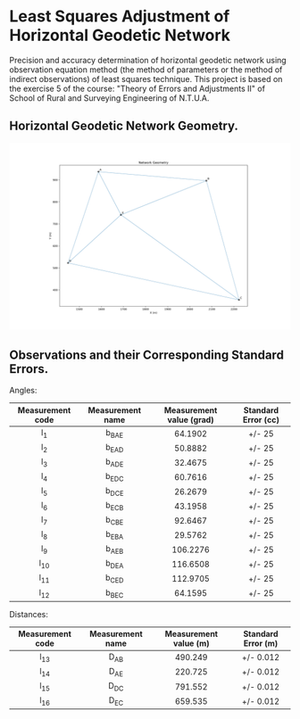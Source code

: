 # Least Squares Adjustment of Horizontal Geodetic Network
Precision and accuracy determination of horizontal geodetic network using observation equation method (the method of parameters or the method of indirect observations) of least squares technique. This project is based on the exercise 5 of the course: "Theory of Errors and Adjustments II" of School of Rural and Surveying Engineering of N.T.U.A.

## Horizontal Geodetic Network Geometry.
![](/Geodetic_Network_Geometry.png)
 
## Observations and their Corresponding Standard Errors.

 Angles:                                                                  
 
| Measurement code | Measurement name | Measurement value (grad) | Standard Error  (cc) |  
|:----------------:|:----------------:|:------------------------:|:--------------------:|
| l<sub>1</sub>    |b<sub>BAE</sub>   | 64.1902                  |+/- 25                |    
| l<sub>2</sub>    |b<sub>EAD</sub>   | 50.8882                  |+/- 25                | 
| l<sub>3</sub>    |b<sub>ADE</sub>   | 32.4675                  |+/- 25                | 
| l<sub>4</sub>    |b<sub>EDC</sub>   | 60.7616                  |+/- 25                |
| l<sub>5</sub>    |b<sub>DCE</sub>   | 26.2679                  |+/- 25                |
| l<sub>6</sub>    |b<sub>ECB</sub>   | 43.1958                  |+/- 25                | 
| l<sub>7</sub>    |b<sub>CBE</sub>   | 92.6467                  |+/- 25                | 
| l<sub>8</sub>    |b<sub>EBA</sub>   | 29.5762                  |+/- 25                | 
| l<sub>9</sub>    |b<sub>AEB</sub>   | 106.2276                 |+/- 25                | 
| l<sub>10</sub>   |b<sub>DEA</sub>   | 116.6508                 |+/- 25                | 
| l<sub>11</sub>   |b<sub>CED</sub>   | 112.9705                 |+/- 25                | 
| l<sub>12</sub>   |b<sub>BEC</sub>   | 64.1595                  |+/- 25                | 

 Distances:                                                                  
 
| Measurement code | Measurement name | Measurement value (m) | Standard Error (m)   |  
|:----------------:|:----------------:|:---------------------:|:--------------------:|
| l<sub>13</sub>   |D<sub>AB</sub>    | 490.249               |+/- 0.012             |    
| l<sub>14</sub>   |D<sub>AE</sub>    | 220.725               |+/- 0.012             | 
| l<sub>15</sub>   |D<sub>DC</sub>    | 791.552               |+/- 0.012             | 
| l<sub>16</sub>   |D<sub>EC</sub>    | 659.535               |+/- 0.012             | 

